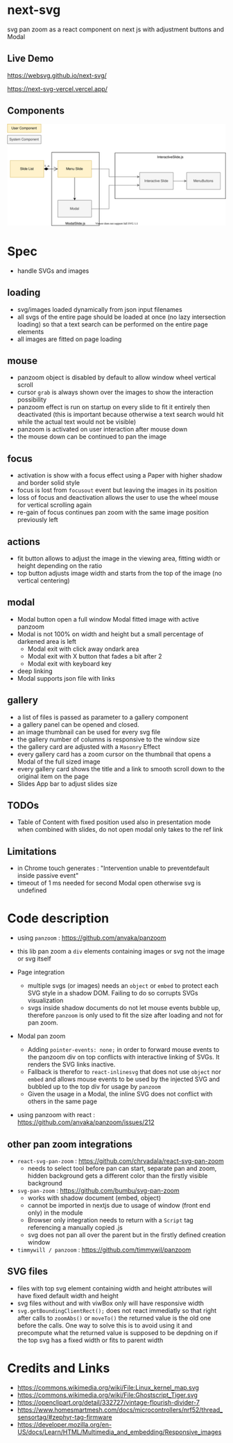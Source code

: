 # next-svg
svg pan zoom as a react component on next js with adjustment buttons and Modal

## Live Demo
https://websvg.github.io/next-svg/

https://next-svg-vercel.vercel.app/

## Components
![Components](./Components%20Diagram.svg)
# Spec
* handle SVGs and images
## loading
* svg/images loaded dynamically from json input filenames
* all svgs of the entire page should be loaded at once (no lazy intersection loading) so that a text search can be performed on the entire page elements
* all images are fitted on page loading
## mouse
* panzoom object is disabled by default to allow window wheel vertical scroll
* cursor `grab` is always shown over the images to show the interaction possibility
* panzoom effect is run on startup on every slide to fit it entirely then deactivated (this is important because otherwise a text search would hit while the actual text would not be visible)
* panzoom is activated on user interaction after mouse down
* the mouse down can be continued to pan the image
## focus
* activation is show with a focus effect using a Paper with higher shadow and border solid style
* focus is lost from `focusout` event but leaving the images in its position
* loss of focus and deactivation allows the user to use the wheel mouse for vertical scrolling again
* re-gain of focus continues pan zoom with the same image position previously left
## actions
* fit button allows to adjust the image in the viewing area, fitting width or height depending on the ratio
* top button adjusts image width and starts from the top of the image (no vertical centering)
## modal
* Modal button open a full window Modal fitted image with active panzoom
* Modal is not 100% on width and height but a small percentage of darkened area is left
  * Modal exit with click away ondark area
  * Modal exit with X button that fades a bit after 2
  * Modal exit with keyboard key
* deep linking
* Modal supports json file with links
## gallery
* a list of files is passed as parameter to a gallery component
* a gallery panel can be opened and closed.
* an image thumbnail can be used for every svg file
* the gallery number of columns is responsive to the window size
* the gallery card are adjusted with a `Masonry` Effect
* every gallery card has a zoom cursor on the thumbnail that opens a Modal of the full sized image
* every gallery card shows the title and a link to smooth scroll down to the original item on the page
* Slides App bar to adjust slides size


## TODOs
* Table of Content with fixed position used also in presentation mode when combined with slides, do not open modal only takes to the ref link

## Limitations
* in Chrome touch generates : "Intervention unable to preventdefault inside passive event"
* timeout of 1 ms needed for second Modal open otherwise svg is undefined
# Code description
* using `panzoom` : https://github.com/anvaka/panzoom
* this lib pan zoom a `div` elements containing images or svg not the image or svg itself
* Page integration
    * multiple svgs (or images) needs an `object` or `embed` to protect each SVG style in a shadow DOM. Failing to do so corrupts SVGs visualization
    * svgs inside shadow documents do not let mouse events bubble up, therefore `panzoom` is only used to fit the size after loading and not for pan zoom. 
* Modal pan zoom
    * Adding `pointer-events: none;` in order to forward mouse events to the panzoom div on top conflicts with interactive linking of SVGs. It renders the SVG links inactive.
    * Fallback is therefor to `react-inlinesvg` that does not use `object` nor `embed` and allows mouse events to be used by the injected SVG and bubbled up to the top div for usage by `panzoom`
    * Given the usage in a Modal, the inline SVG does not conflict with others in the same page

* using panzoom with react : https://github.com/anvaka/panzoom/issues/212

## other pan zoom integrations
* `react-svg-pan-zoom` : https://github.com/chrvadala/react-svg-pan-zoom
    * needs to select tool before pan can start, separate pan and zoom, hidden background gets a different color than the firstly visible background
* `svg-pan-zoom` : https://github.com/bumbu/svg-pan-zoom
    * works with shadow document (embed, object)
    * cannot be imported in nextjs due to usage of window (front end only) in the module
    * Browser only integration needs to return with a `Script` tag referencing a manually copied .js
    * svg does not pan all over the parent but in the firstly defined creation window
* `timmywill / panzoom` : https://github.com/timmywil/panzoom
## SVG files
* files with top svg element containing width and height attributes will have fixed default width and height
* svg files without and with viwBox only will have responsive width
* `svg.getBoundingClientRect();` does not react immediatly so that right after calls to `zoomAbs()` or `moveTo()` the returned value is the old one before the calls. One way to solve this is to avoid using it and precompute what the returned value is supposed to be depdning on if the top svg has a fixed width or fits to parent width

# Credits and Links
* https://commons.wikimedia.org/wiki/File:Linux_kernel_map.svg
* https://commons.wikimedia.org/wiki/File:Ghostscript_Tiger.svg
* https://openclipart.org/detail/332727/vintage-flourish-divider-7
* https://www.homesmartmesh.com/docs/microcontrollers/nrf52/thread_sensortag/#zephyr-tag-firmware
* https://developer.mozilla.org/en-US/docs/Learn/HTML/Multimedia_and_embedding/Responsive_images
